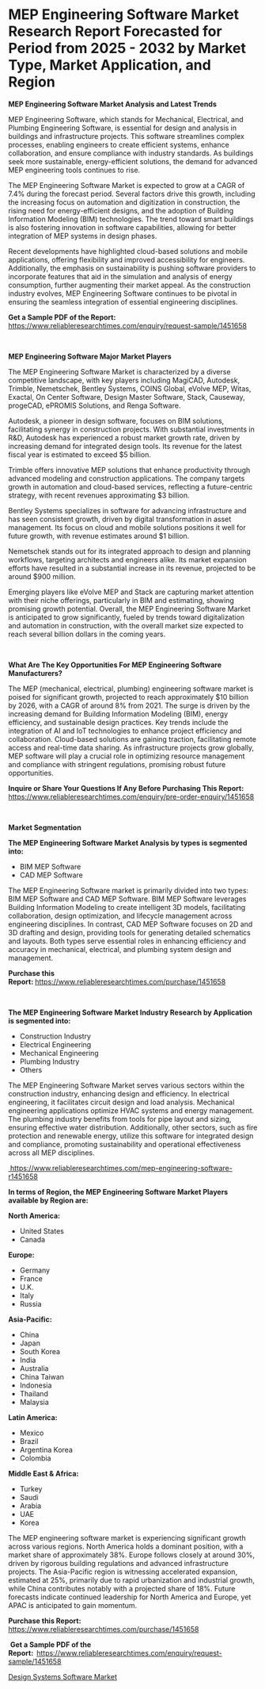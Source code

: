 <p><h1>MEP Engineering Software Market Research Report Forecasted for Period from 2025 -  2032 by Market Type, Market Application, and Region</h1></p><p><strong>MEP Engineering Software Market Analysis and Latest Trends</strong></p>
<p><p>MEP Engineering Software, which stands for Mechanical, Electrical, and Plumbing Engineering Software, is essential for design and analysis in buildings and infrastructure projects. This software streamlines complex processes, enabling engineers to create efficient systems, enhance collaboration, and ensure compliance with industry standards. As buildings seek more sustainable, energy-efficient solutions, the demand for advanced MEP engineering tools continues to rise.</p><p>The MEP Engineering Software Market is expected to grow at a CAGR of 7.4% during the forecast period. Several factors drive this growth, including the increasing focus on automation and digitization in construction, the rising need for energy-efficient designs, and the adoption of Building Information Modeling (BIM) technologies. The trend toward smart buildings is also fostering innovation in software capabilities, allowing for better integration of MEP systems in design phases.</p><p>Recent developments have highlighted cloud-based solutions and mobile applications, offering flexibility and improved accessibility for engineers. Additionally, the emphasis on sustainability is pushing software providers to incorporate features that aid in the simulation and analysis of energy consumption, further augmenting their market appeal. As the construction industry evolves, MEP Engineering Software continues to be pivotal in ensuring the seamless integration of essential engineering disciplines.</p></p>
<p><strong>Get a Sample PDF of the Report:&nbsp;</strong> <a href="https://www.reliableresearchtimes.com/enquiry/request-sample/1451658?utm_campaign=3191&utm_medium=2&utm_source=Github&utm_content=ia&utm_term=09032025&utm_id=mep-engineering-software">https://www.reliableresearchtimes.com/enquiry/request-sample/1451658</a></p>
<p>&nbsp;</p>
<p><strong>MEP Engineering Software Major Market Players</strong></p>
<p><p>The MEP Engineering Software Market is characterized by a diverse competitive landscape, with key players including MagiCAD, Autodesk, Trimble, Nemetschek, Bentley Systems, COINS Global, eVolve MEP, Witas, Exactal, On Center Software, Design Master Software, Stack, Causeway, progeCAD, ePROMIS Solutions, and Renga Software. </p><p>Autodesk, a pioneer in design software, focuses on BIM solutions, facilitating synergy in construction projects. With substantial investments in R&D, Autodesk has experienced a robust market growth rate, driven by increasing demand for integrated design tools. Its revenue for the latest fiscal year is estimated to exceed $5 billion.</p><p>Trimble offers innovative MEP solutions that enhance productivity through advanced modeling and construction applications. The company targets growth in automation and cloud-based services, reflecting a future-centric strategy, with recent revenues approximating $3 billion.</p><p>Bentley Systems specializes in software for advancing infrastructure and has seen consistent growth, driven by digital transformation in asset management. Its focus on cloud and mobile solutions positions it well for future growth, with revenue estimates around $1 billion.</p><p>Nemetschek stands out for its integrated approach to design and planning workflows, targeting architects and engineers alike. Its market expansion efforts have resulted in a substantial increase in its revenue, projected to be around $900 million.</p><p>Emerging players like eVolve MEP and Stack are capturing market attention with their niche offerings, particularly in BIM and estimating, showing promising growth potential. Overall, the MEP Engineering Software Market is anticipated to grow significantly, fueled by trends toward digitalization and automation in construction, with the overall market size expected to reach several billion dollars in the coming years.</p></p>
<p>&nbsp;</p>
<p><strong>What Are The Key Opportunities For MEP Engineering Software Manufacturers?</strong></p>
<p><p>The MEP (mechanical, electrical, plumbing) engineering software market is poised for significant growth, projected to reach approximately $10 billion by 2026, with a CAGR of around 8% from 2021. The surge is driven by the increasing demand for Building Information Modeling (BIM), energy efficiency, and sustainable design practices. Key trends include the integration of AI and IoT technologies to enhance project efficiency and collaboration. Cloud-based solutions are gaining traction, facilitating remote access and real-time data sharing. As infrastructure projects grow globally, MEP software will play a crucial role in optimizing resource management and compliance with stringent regulations, promising robust future opportunities.</p></p>
<p><strong>Inquire or Share Your Questions If Any Before Purchasing This Report:</strong> <a href="https://www.reliableresearchtimes.com/enquiry/pre-order-enquiry/1451658?utm_campaign=3191&utm_medium=2&utm_source=Github&utm_content=ia&utm_term=09032025&utm_id=mep-engineering-software">https://www.reliableresearchtimes.com/enquiry/pre-order-enquiry/1451658</a></p>
<p>&nbsp;</p>
<p><strong>Market Segmentation</strong></p>
<p><strong>The MEP Engineering Software Market Analysis by types is segmented into:</strong></p>
<p><ul><li>BIM MEP Software</li><li>CAD MEP Software</li></ul></p>
<p><p>The MEP Engineering Software market is primarily divided into two types: BIM MEP Software and CAD MEP Software. BIM MEP Software leverages Building Information Modeling to create intelligent 3D models, facilitating collaboration, design optimization, and lifecycle management across engineering disciplines. In contrast, CAD MEP Software focuses on 2D and 3D drafting and design, providing tools for generating detailed schematics and layouts. Both types serve essential roles in enhancing efficiency and accuracy in mechanical, electrical, and plumbing system design and management.</p></p>
<p><strong>Purchase this Report:&nbsp;</strong><a href="https://www.reliableresearchtimes.com/purchase/1451658?utm_campaign=3191&utm_medium=2&utm_source=Github&utm_content=ia&utm_term=09032025&utm_id=mep-engineering-software">https://www.reliableresearchtimes.com/purchase/1451658</a></p>
<p>&nbsp;</p>
<p><strong>The MEP Engineering Software Market Industry Research by Application is segmented into:</strong></p>
<p><ul><li>Construction Industry</li><li>Electrical Engineering</li><li>Mechanical Engineering</li><li>Plumbing Industry</li><li>Others</li></ul></p>
<p><p>The MEP Engineering Software Market serves various sectors within the construction industry, enhancing design and efficiency. In electrical engineering, it facilitates circuit design and load analysis. Mechanical engineering applications optimize HVAC systems and energy management. The plumbing industry benefits from tools for pipe layout and sizing, ensuring effective water distribution. Additionally, other sectors, such as fire protection and renewable energy, utilize this software for integrated design and compliance, promoting sustainability and operational effectiveness across all MEP disciplines.</p></p>
<p><a href="https://www.reliableresearchtimes.com/mep-engineering-software-r1451658?utm_campaign=3191&utm_medium=2&utm_source=Github&utm_content=ia&utm_term=09032025&utm_id=mep-engineering-software">&nbsp;https://www.reliableresearchtimes.com/mep-engineering-software-r1451658</a></p>
<p><strong>In terms of Region, the MEP Engineering Software Market Players available by Region are:</strong></p>
<p>
    <p> <strong> North America: </strong>
        <ul>
            <li>United States</li>
            <li>Canada</li>
        </ul>
        </p> 
    <p> <strong> Europe: </strong>
        <ul>
            <li>Germany</li>
            <li>France</li>
            <li>U.K.</li>
            <li>Italy</li>
            <li>Russia</li>
        </ul>
        </p> 
    <p> <strong> Asia-Pacific: </strong>
        <ul>
            <li>China</li>
            <li>Japan</li>
            <li>South Korea</li>
            <li>India</li>
            <li>Australia</li>
            <li>China Taiwan</li>
            <li>Indonesia</li>
            <li>Thailand</li>
            <li>Malaysia</li>
        </ul>
        </p> 
    <p> <strong> Latin America: </strong>
        <ul>
            <li>Mexico</li>
            <li>Brazil</li>
            <li>Argentina Korea</li>
            <li>Colombia</li>
        </ul>
        </p> 
    <p> <strong> Middle East & Africa: </strong>
        <ul>
            <li>Turkey</li>
            <li>Saudi</li>
            <li>Arabia</li>
            <li>UAE</li>
            <li>Korea</li>
        </ul>
    </p>
    </p>
<p><p>The MEP engineering software market is experiencing significant growth across various regions. North America holds a dominant position, with a market share of approximately 38%. Europe follows closely at around 30%, driven by rigorous building regulations and advanced infrastructure projects. The Asia-Pacific region is witnessing accelerated expansion, estimated at 25%, primarily due to rapid urbanization and industrial growth, while China contributes notably with a projected share of 18%. Future forecasts indicate continued leadership for North America and Europe, yet APAC is anticipated to gain momentum.</p></p>
<p><strong>Purchase this Report: </strong><a href="https://www.reliableresearchtimes.com/purchase/1451658?utm_campaign=3191&utm_medium=2&utm_source=Github&utm_content=ia&utm_term=09032025&utm_id=mep-engineering-software">https://www.reliableresearchtimes.com/purchase/1451658</a></p>
<p>&nbsp;<strong>Get a Sample PDF of the Report:&nbsp;&nbsp;</strong><a href="https://www.reliableresearchtimes.com/enquiry/request-sample/1451658?utm_campaign=3191&utm_medium=2&utm_source=Github&utm_content=ia&utm_term=09032025&utm_id=mep-engineering-software">https://www.reliableresearchtimes.com/enquiry/request-sample/1451658</a></p>
<p><strong></strong></p>
<p><p><a href="https://github.com/supicweg/Market-Research-Report-List-1/blob/main/design-systems-software-market.md?utm_campaign=3191&utm_medium=2&utm_source=Github&utm_content=ia&utm_term=09032025&utm_id=mep-engineering-software">Design Systems Software Market</a></p></p>